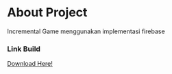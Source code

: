 # About Project
Incremental Game menggunakan implementasi firebase
### Link Build
<a href="https://github.com/Icankkkk/Implementasi-Firebase/releases/tag/1.0.0">Download Here!</a>
